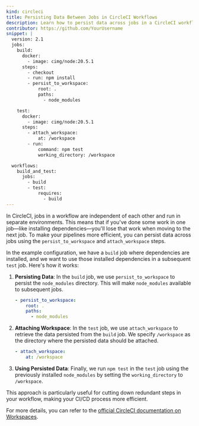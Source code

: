```yaml
---
kind: circleci
title: Persisting Data Between Jobs in CircleCI Workflows
description: Learn how to persist data across jobs in a CircleCI workflow using workspace and caching techniques, enhancing the efficiency of your CI/CD pipelines.
contributor: https://github.com/YourUsername
snippet: |
  version: 2.1
  jobs:
    build:
      docker:
        - image: cimg/node:20.5.1
      steps:
        - checkout
        - run: npm install
        - persist_to_workspace:
            root: .
            paths:
              - node_modules

    test:
      docker:
        - image: cimg/node:20.5.1
      steps:
        - attach_workspace:
            at: /workspace
        - run:
            command: npm test
            working_directory: /workspace

  workflows:
    build_and_test:
      jobs:
        - build
        - test:
            requires:
              - build
---
```


In CircleCI, jobs in a workflow are independent of each other and run in separate environments. This means that if you've done some work in one job—like installing dependencies—you'll lose that work when moving to the next job. To make your pipelines more efficient, you can persist data across jobs using the `persist_to_workspace` and `attach_workspace` steps.

In the example configuration, we have a `build` job where dependencies are installed, and we want to use those installed dependencies in a subsequent `test` job. Here's how it works:

1. **Persisting Data**: In the `build` job, we use `persist_to_workspace` to persist the `node_modules` directory. This will make `node_modules` available to subsequent jobs.

   ```yaml
   - persist_to_workspace:
       root: .
       paths:
         - node_modules
   ```

2. **Attaching Workspace**: In the `test` job, we use `attach_workspace` to retrieve the data persisted from the `build` job. We specify `/workspace` as the directory where the persisted data should be attached.

   ```yaml
   - attach_workspace:
       at: /workspace
   ```

3. **Using Persisted Data**: Finally, we run `npm test` in the `test` job using the previously installed `node_modules` by setting the `working_directory` to `/workspace`.

This approach is particularly useful for cutting down redundant steps in your workflow, making your CI/CD process more efficient.

For more details, you can refer to the [official CircleCI documentation on Workspaces](https://circleci.com/docs/workspaces/).
